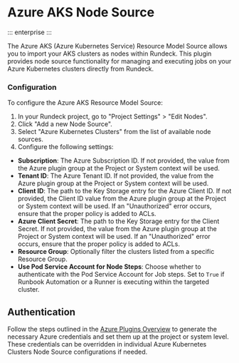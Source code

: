 # Azure AKS Node Source

::: enterprise
:::

The Azure AKS (Azure Kubernetes Service) Resource Model Source allows you to import your AKS clusters as nodes within Rundeck. This plugin provides node source functionality for managing and executing jobs on your Azure Kubernetes clusters directly from Rundeck.

### Configuration

To configure the Azure AKS Resource Model Source:

1. In your Rundeck project, go to "Project Settings" > "Edit Nodes".
2. Click "Add a new Node Source".
3. Select "Azure Kubernetes Clusters" from the list of available node sources.
4. Configure the following settings:
- **Subscription**: The Azure Subscription ID. If not provided, the value from the Azure plugin group at the Project or System context will be used.
- **Tenant ID**: The Azure Tenant ID. If not provided, the value from the Azure plugin group at the Project or System context will be used.
- **Client ID**: The path to the Key Storage entry for the Azure Client ID. If not provided, the Client ID value from the Azure plugin group at the Project or System context will be used. If an "Unauthorized" error occurs, ensure that the proper policy is added to ACLs.
- **Azure Client Secret**: The path to the Key Storage entry for the Client Secret. If not provided, the value from the Azure plugin group at the Project or System context will be used. If an "Unauthorized" error occurs, ensure that the proper policy is added to ACLs.
- **Resource Group**: Optionally filter the clusters listed from a specific Resource Group.
- **Use Pod Service Account for Node Steps**: Choose whether to authenticate with the Pod Service Account for Job steps. Set to `True` if Runbook Automation or a Runner is executing within the targeted cluster.


## Authentication

Follow the steps outlined in the [Azure Plugins Overview](/manual/plugins/azure-plugins-overview) to generate the necessary Azure credentials and set them up at the project or system level. These credentials can be overridden in individual Azure Kubernetes Clusters Node Source configurations if needed.